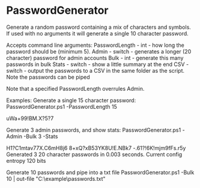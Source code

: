 # PasswordGenerator
Generate a random password containing a mix of characters and symbols.
If used with no arguments it will generate a single 10 character password.

Accepts command line arguments:
PasswordLength - int - how long the password should be (minimum 5).
Admin - switch - generates a longer (20 character) password for admin accounts
Bulk - int - generate this many passwords in bulk
Stats - switch - show a little summary at the end
CSV - switch - output the passwords to a CSV in the same folder as the script. Note the passwords can be piped

Note that a specified PasswordLength overrules Admin.

Examples:
Generate a single 15 character password:
  PasswordGenerator.ps1 -PasswordLength 15
  
  uWa+99!BM.X?5?7

Generate 3 admin passwords, and show stats:
  PasswordGenerator.ps1 -Admin -Bulk 3 -Stats
  
  H1?C1mtav77X.C6mH8j6
  8+xQ?xB53YK8U!E.NBk7
  -.61?!6K!mjm9fFs.r5y
  Generated 3 20 character passwords in 0.003 seconds. Current config entropy 120 bits

Generate 10 passwords and pipe into a txt file
  PasswordGenerator.ps1 -Bulk 10 | out-file "C:\example\passwords.txt"
